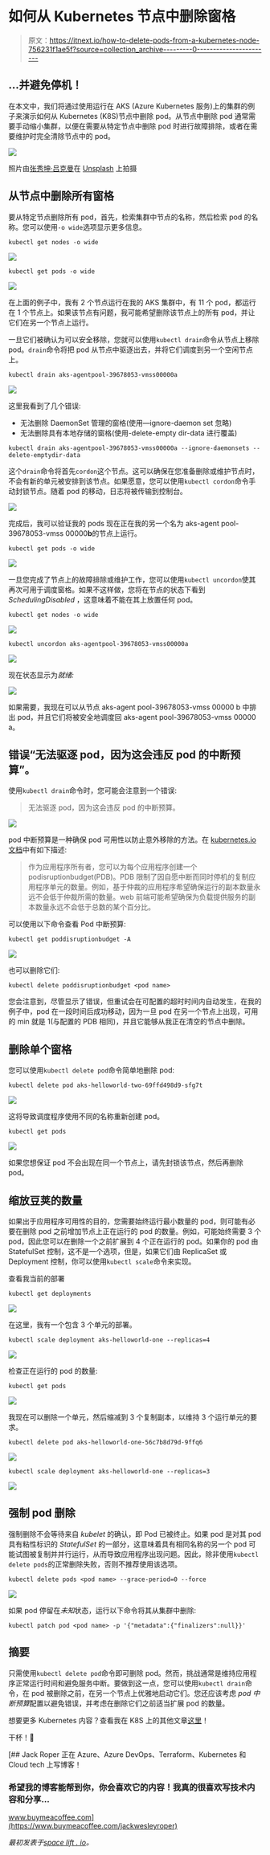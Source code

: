 # 如何从 Kubernetes 节点中删除窗格

> 原文：<https://itnext.io/how-to-delete-pods-from-a-kubernetes-node-756231f1ae5f?source=collection_archive---------0----------------------->

## …并避免停机！

在本文中，我们将通过使用运行在 AKS (Azure Kubernetes 服务)上的集群的例子来演示如何从 Kubernetes (K8S)节点中删除 pod。从节点中删除 pod 通常需要手动缩小集群，以便在需要从特定节点中删除 pod 时进行故障排除，或者在需要维护时完全清除节点中的 pod。

![](img/2b3048bca2a46995fd9f805df6bb9645.png)

照片由[张秀坤·吕克曼](https://unsplash.com/@exdigy?utm_source=unsplash&utm_medium=referral&utm_content=creditCopyText)在 [Unsplash](https://unsplash.com/s/photos/container?utm_source=unsplash&utm_medium=referral&utm_content=creditCopyText) 上拍摄

## 从节点中删除所有窗格

要从特定节点删除所有 pod，首先，检索集群中节点的名称，然后检索 pod 的名称。您可以使用`-o wide`选项显示更多信息。

```
kubectl get nodes -o wide
```

![](img/ffdf04d3d7ba345ff2c3405b47d34550.png)

```
kubectl get pods -o wide
```

![](img/9c4f5bcd79f7048c12e1f8d2de4e7142.png)

在上面的例子中，我有 2 个节点运行在我的 AKS 集群中，有 11 个 pod，都运行在 1 个节点上。如果该节点有问题，我可能希望删除该节点上的所有 pod，并让它们在另一个节点上运行。

一旦它们被确认为可以安全移除，您就可以使用`kubectl drain`命令从节点上移除 pod。`drain`命令将把 pod 从节点中驱逐出去，并将它们调度到另一个空闲节点上。

```
kubectl drain aks-agentpool-39678053-vmss00000a
```

![](img/2317c2af7df9f6d0369a133aaa770ed9.png)

这里我看到了几个错误:

*   无法删除 DaemonSet 管理的窗格(使用—ignore-daemon set 忽略)
*   无法删除具有本地存储的窗格(使用-delete-empty dir-data 进行覆盖)

```
kubectl drain aks-agentpool-39678053-vmss00000a --ignore-daemonsets --delete-emptydir-data
```

这个`drain`命令将首先`cordon`这个节点。这可以确保在您准备删除或维护节点时，不会有新的单元被安排到该节点。如果愿意，您可以使用`kubectl cordon`命令手动封锁节点。随着 pod 的移动，日志将被传输到控制台。

![](img/e23c384c66c9d641f1eeeb550337ab5f.png)

完成后，我可以验证我的 pods 现在正在我的另一个名为 aks-agent pool-39678053-vmss 00000**b**的节点上运行。

```
kubectl get pods -o wide
```

![](img/6bd0b4072a0feb3402c62c45f046f103.png)

一旦您完成了节点上的故障排除或维护工作，您可以使用`kubectl uncordon`使其再次可用于调度窗格。如果不这样做，您将在节点的状态下看到 *SchedulingDisabled* ，这意味着不能在其上放置任何 pod。

```
kubectl get nodes -o wide
```

![](img/2b2a7de3da620761126a9e93ad4bd15f.png)

```
kubectl uncordon aks-agentpool-39678053-vmss00000a
```

![](img/d25fb870a40890eae42036b04fbb942c.png)

现在状态显示为*就绪:*

![](img/61d1e9b3a40444ce7592f6880de746e0.png)

如果需要，我现在可以从节点 aks-agent pool-39678053-vmss 00000 b 中排出 pod，并且它们将被安全地调度回 aks-agent pool-39678053-vmss 00000 a。

## 错误“无法驱逐 pod，因为这会违反 pod 的中断预算”。

使用`kubectl drain`命令时，您可能会注意到一个错误:

> 无法驱逐 pod，因为这会违反 pod 的中断预算。

![](img/6641322b9bcc2d1a2a8ee7dcc14716cc.png)

pod 中断预算是一种确保 pod 可用性以防止意外移除的方法。在 [kubernetes.io 文档](https://kubernetes.io/docs/concepts/workloads/pods/disruptions/#pod-disruption-budgets)中有如下描述:

> 作为应用程序所有者，您可以为每个应用程序创建一个 podisruptionbudget(PDB)。PDB 限制了因自愿中断而同时停机的复制应用程序单元的数量。例如，基于仲裁的应用程序希望确保运行的副本数量永远不会低于仲裁所需的数量。web 前端可能希望确保为负载提供服务的副本数量永远不会低于总数的某个百分比。

可以使用以下命令查看 Pod 中断预算:

```
kubectl get poddisruptionbudget -A
```

![](img/ca80c0210ee814542a6e09b10384a0f5.png)

也可以删除它们:

```
kubectl delete poddisruptionbudget <pod name>
```

您会注意到，尽管显示了错误，但重试会在可配置的超时时间内自动发生，在我的例子中，pod 在一段时间后成功移动，因为一旦 pod 在另一个节点上出现，可用的 min 就是 1(与配置的 PDB 相同)，并且它能够从我正在清空的节点中删除。

## 删除单个窗格

您可以使用`kubectl delete pod`命令简单地删除 pod:

```
kubectl delete pod aks-helloworld-two-69ffd498d9-sfg7t
```

![](img/5e5ab337b716d101f79a40db35b5f5ee.png)

这将导致调度程序使用不同的名称重新创建 pod。

```
kubectl get pods
```

![](img/de8c49816b517ed16e7c0a478e301672.png)

如果您想保证 pod 不会出现在同一个节点上，请先封锁该节点，然后再删除 pod。

## 缩放豆荚的数量

如果出于应用程序可用性的目的，您需要始终运行最小数量的 pod，则可能有必要在删除 pod 之前增加节点上正在运行的 pod 的数量。例如，可能始终需要 3 个 pod，因此您可以在删除一个之前扩展到 4 个正在运行的 pod。如果你的 pod 由 StatefulSet 控制，这不是一个选项，但是，如果它们由 ReplicaSet 或 Deployment 控制，你可以使用`kubectl scale`命令来实现。

查看我当前的部署

```
kubectl get deployments
```

![](img/03b479f925c76aa5fd95a3cb0f791541.png)

在这里，我有一个包含 3 个单元的部署。

```
kubectl scale deployment aks-helloworld-one --replicas=4
```

![](img/3b4eb03968bd38162c57a6f033dd1be0.png)

检查正在运行的 pod 的数量:

```
kubectl get pods
```

![](img/ed834411652b363b940f5bacd5907385.png)

我现在可以删除一个单元，然后缩减到 3 个复制副本，以维持 3 个运行单元的要求。

```
kubectl delete pod aks-helloworld-one-56c7b8d79d-9ffq6
```

![](img/7e043c2439c14d1d0f1808418e6c6eec.png)

```
kubectl scale deployment aks-helloworld-one --replicas=3
```

![](img/3b4eb03968bd38162c57a6f033dd1be0.png)

## 强制 pod 删除

强制删除不会等待来自 *kubelet* 的确认，即 Pod 已被终止。如果 pod 是对其 pod 具有粘性标识的 *StatefulSet* 的一部分，这意味着具有相同名称的另一个 pod 可能试图被复制并并行运行，从而导致应用程序出现问题。因此，除非使用`kubectl delete pods`的正常删除失败，否则不推荐使用该选项。

```
kubectl delete pods <pod name> --grace-period=0 --force
```

![](img/c75a2935d0b9bfce0bb32c4790e3515e.png)

如果 pod 停留在*未知*状态，运行以下命令将其从集群中删除:

```
kubectl patch pod <pod name> -p '{"metadata":{"finalizers":null}}'
```

## 摘要

只需使用`kubectl delete pod`命令即可删除 pod。然而，挑战通常是维持应用程序正常运行时间和避免服务中断。要做到这一点，您可以使用`kubectl drain`命令，在 pod 被删除之前，在另一个节点上优雅地启动它们。您还应该考虑 *pod 中断预算*配置以避免错误，并考虑在删除它们之前适当扩展 pod 的数量。

想要更多 Kubernetes 内容？查看我在 K8S 上的其他文章[这里](https://jackwesleyroper.medium.com/kubernetes-k8s-related-articles-index-54718769e390)！

干杯！🍻

[](https://www.buymeacoffee.com/jackwesleyroper) [## Jack Roper 正在 Azure、Azure DevOps、Terraform、Kubernetes 和 Cloud tech 上写博客！

### 希望我的博客能帮到你，你会喜欢它的内容！我真的很喜欢写技术内容和分享…

www.buymeacoffee.com](https://www.buymeacoffee.com/jackwesleyroper) 

*最初发表于*[*space lift . io*](https://spacelift.io/)*。*
